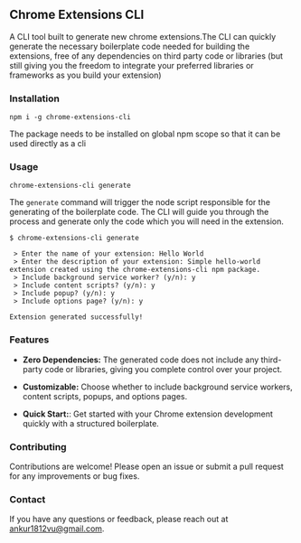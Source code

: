 ## Chrome Extensions CLI

A CLI tool built to generate new chrome extensions.The CLI can quickly generate the necessary boilerplate code needed for building the extensions, free of any  dependencies on third party code or libraries (but still giving you the freedom to integrate your preferred libraries or frameworks as you build your extension)



### Installation

`npm i -g chrome-extensions-cli`

The package needs to be installed on global npm scope so that it can be used directly as a cli


### Usage

`chrome-extensions-cli generate`

The `generate` command will trigger the node script responsible for the generating of the boilerplate code. The CLI will guide you through the process and generate only the code which you will need in the extension.

```
$ chrome-extensions-cli generate

 > Enter the name of your extension: Hello World
 > Enter the description of your extension: Simple hello-world extension created using the chrome-extensions-cli npm package.
 > Include background service worker? (y/n): y
 > Include content scripts? (y/n): y
 > Include popup? (y/n): y
 > Include options page? (y/n): y

Extension generated successfully!

```

### Features

- <b>Zero Dependencies:</b> The generated code does not include any third-party code or libraries, giving you complete control over your project.

- <b>Customizable:</b> Choose whether to include background service workers, content scripts, popups, and options pages.

- <b>Quick Start:</b>: Get started with your Chrome extension development quickly with a structured boilerplate.

<!-- ### License

This project is licensed under the MIT License - see the LICENSE file for details. -->

### Contributing

Contributions are welcome! Please open an issue or submit a pull request for any improvements or bug fixes.


### Contact

If you have any questions or feedback, please reach out at ankur1812vu@gmail.com.

